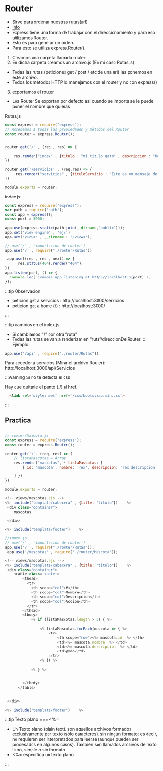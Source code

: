 # Router

-	Sirve para ordenar nuestras rutas(url)
- [Info](https://expressjs.com/es/guide/routing.html)
-	Express tiene una forma de trabajar con el direccionamiento y para eso utilizamos Router.
-	Esto es para generar un orden.
-	 Para esto se utiliza express.Router().


1. Creamos una carpeta llamada router:
2. En dicha carpeta creamos un archivo.js (En mi caso Rutas.js)
- Todas las rutas (peticiones get / post / etc de una url) las ponemos en este archivo.
- Todos los métodos HTTP lo manejamos con el router y no con express()


3. exportamos el router 
- Los Router Se exportan por defecto asi cuando se importa se le puede poner el nombre que quieras


Rutas.js
```js
const express = require('express');
// Accedemos a todas las propiedades y métodos del Router
const router = express.Router();


router.get('/' , (req , res) => {
  
    res.render("index" , {titulo : "mi titulo gato" , descripcion : "Hola Esta es la descripcion"});
})

router.get('/servicios' , (req,res) => {
     res.render("servicios" , {tituloServicio : "Este es un mensaje de Servicio"})
})

module.exports = router;

```
index.js:
```js
const express = require("express");
var path = require('path');
const app = express();
const port = 3000;

app.use(express.static(path.join(__dirname,"public")));
app.set('view engine' , 'ejs')
app.set('views' , __dirname + '/views');

// use('/' , 'importacion de router')
app.use('/' , require("./router/Rutas"))

 app.use((req , res , next) => {
      res.status(404).render("404");
})
app.listen(port, () => {
  console.log(`Example app listening at http://localhost:${port}`);
});

```
:::tip Observacion 
- peticion get a  servicios : http://localhost:3000/servicios
- peticion get a home (/) : http://localhost:3000/

:::



:::tip cambios en el index.js
- Si cambiamos "/" por otra "ruta"
- Todas las rutas se van a renderizar en “ruta”/direccionDelRouter.
:::
Ejemplo:
```js
app.use('/api' , require("./router/Rutas"))
```
Para acceder a servicios (Mirar el archivo Router): http://localhost:3000/api/Servicios

:::warning
 Si  no te detecta el css

 Hay que quitarle el punto (./) al href.

 ```html
   <link rel="stylesheet" href="/css/bootstrap.min.css">
 ```
:::

## Practica

```js

// router/Mascota.js
const express = require('express');
const router = express.Router();

router.get('/', (req, res) => {
    // listaMascotas = Array
    res.render("mascotas", { listaMascotas: [
        { id: 'mascota', nombre: 'rex', descripcion: 'rex descripcion' } , { id: 'mascota2', nombre: 'chanchan', descripcion: 'chanchan descripcion' }

    ] })
})

module.exports = router;

```

```js
<!-- views/mascotas.ejs -->
<%- include("template/cabecera" , {title: "titulo"})    %>
 <div class="container">
    mascotas

 </div>

<%- include("template/footer")    %>

```

```js
//index.js
// use('/' , 'importacion de router')
app.use('/' , require("./router/Rutas"));
 app.use('/mascotas' , require('./router/Mascota'));

```

```js
<!-- views/mascotas.ejs -->
<%- include("template/cabecera" , {title: "titulo"})    %>
 <div class="container">
    <table class="table">
        <thead>
          <tr>
            <th scope="col">#</th>
            <th scope="col">Nombre</th>
            <th scope="col">Descripcion</th>
            <th scope="col">Accion</th>
          </tr>
        </thead>
        <tbody>
            <% if (listaMascotas.length > 0) { %>
              
                <% listaMascotas.forEach(mascota => { %>
                    <tr>
                        <th scope="row"><%= mascota.id  %> </th>
                        <td><%= mascota.nombre  %> </td>
                        <td><%= mascota.descripcion  %> </td>
                        <td>@mdo</td>
                    </tr>
                <% }) %> 
        
            <% } %>
       
          
        </tbody>
      </table>
   
   
 </div>

<%- include("template/footer")    %>

```

:::tip Texto plano === <%= 
- Un Texto plano (plain text), son aquellos archivos formados exclusivamente por texto (sólo caracteres), sin ningún formato; es decir, no requieren ser interpretados para leerse (aunque pueden ser procesados en algunos casos). También son llamados archivos de texto llano, simple o sin formato. 
- <%= especifica un texto plano

:::